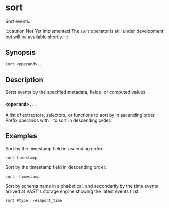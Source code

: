 # sort

Sort events.

:::caution Not Yet Implemented
The `sort` operator is still under development but will be available shortly.
:::

## Synopsis

```
sort <operand>...
```

## Description

Sorts events by the specified metadata, fields, or computed values.

### `<operand>...`

A list of extractors, selectors, or functions to sort by in ascending order.
Prefix operands with `-` to sort in descending order.

## Examples

Sort by the timestamp field in ascending order.

```
sort timestamp
```

Sort by the timestamp field in descending order.

```
sort -timestamp
```

Sort by schema name in alphabetical, and secondarily by the time events arrived
at VAST's storage engine showing the latest events first.

```
sort #type, -#import_time
```

